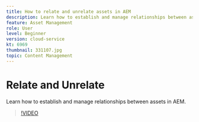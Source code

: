 ```yaml
---
title: How to relate and unrelate assets in AEM
description: Learn how to establish and manage relationships between assets in AEM.
feature: Asset Management
role: User
level: Beginner
version: cloud-service
kt: 6969
thumbnail: 331107.jpg
topic: Content Management
---
```


# Relate and Unrelate 

Learn how to establish and manage relationships between assets in AEM.

>[!VIDEO](https://video.tv.adobe.com/v/331107/?quality=12&learn=on&hidetitle=true)